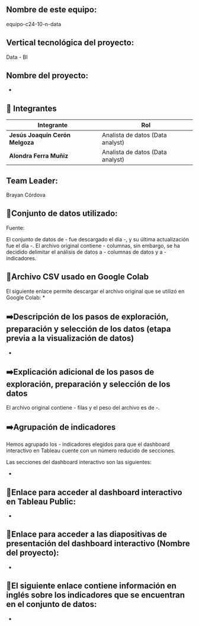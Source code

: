 ## Nombre de este equipo: 

equipo-c24-10-n-data

## Vertical tecnológica del proyecto: 

Data - BI

## Nombre del proyecto:

*


## 📌 Integrantes

<div align="left">
  <table>
    <thead>
      <tr>
        <th>Integrante</th>
        <th>Rol</th>
      </tr>
    </thead>
    <tbody>
      <tr>
        <td><b>Jesús Joaquín Cerón Melgoza</b></td>
        <td>Analista de datos (Data analyst) </td>
      </tr>
      <tr>
        <td><b>Alondra Ferra Muñiz</b></td>
        <td>Analista de datos (Data analyst) </td>
      </tr>
    </tbody>
  </table>
</div>

## Team Leader:

Brayan Córdova

## 📖Conjunto de datos utilizado:

Fuente: 

El conjunto de datos de - fue descargado el día -, y su última actualización fue el día -. El archivo original contiene - columnas, sin embargo, se ha decidido delimitar el análisis de datos a - columnas de datos y a - indicadores.

## 📖Archivo CSV usado en Google Colab

El siguiente enlace permite descargar el archivo original que se utilizó en Google Colab:
*

## ➡️Descripción de los pasos de exploración, preparación y selección de los datos (etapa previa a la visualización de datos)

*

## ➡️Explicación adicional de los pasos de exploración, preparación y selección de los datos

El archivo original contiene - filas y el peso del archivo es de -. 

## ➡️Agrupación de indicadores

Hemos agrupado los - indicadores elegidos para que el dashboard interactivo en Tableau cuente con un número reducido de secciones.

Las secciones del dashboard interactivo son las siguientes:

*

## 🚀Enlace para acceder al dashboard interactivo en Tableau Public:

*

## 🚀Enlace para acceder a las diapositivas de presentación del dashboard interactivo (Nombre del proyecto):

*

## 📌El siguiente enlace contiene información en inglés sobre los indicadores que se encuentran en el conjunto de datos:

*
